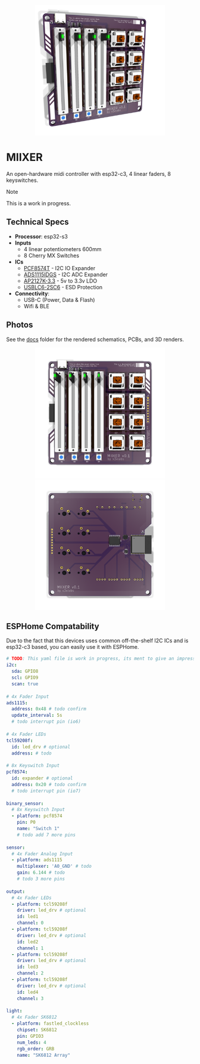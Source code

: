 <p align="center">
  <img src="./docs/pcb-angled.png" width="350" title="MIIXER">
</p>

# MIIXER

An open-hardware midi controller with esp32-c3, 4 linear faders, 8 keyswitches.

> [!NOTE]
> This is a work in progress.

## Technical Specs

- **Processor**: esp32-s3
- **Inputs**
  - 4 linear potentiometers 600mm
  - 8 Cherry MX Switches
- **ICs**
  - [PCF8574T](https://jlcpcb.com/api/file/downloadByFileSystemAccessId/8624297452529963008) - I2C IO Expander
  - [ADS1115IDGS](https://jlcpcb.com/api/file/downloadByFileSystemAccessId/8624297452529963008) - I2C ADC Expander
  - [AP2127K-3.3](https://www.diodes.com/assets/Datasheets/AP2127.pdf) - 5v to 3.3v LDO
  - [USBLC6-2SC6](https://www.st.com/resource/en/datasheet/usblc6-2.pdf) - ESD Protection
- **Connectivity**:
  - USB-C (Power, Data & Flash)
  - Wifi & BLE

## Photos

See the [docs](docs) folder for the rendered schematics, PCBs, and 3D renders.

<p align="center">
  <img src="./docs/pcb-front.png" width="350" title="Front of MIIXER">
  <img src="./docs/pcb-back.png" width="350" alt="Back of MIIXER">
</p>

## ESPHome Compatability

Due to the fact that this devices uses common off-the-shelf I2C ICs and is esp32-c3 based, you can easily use it with ESPHome.

```yaml
# TODO: This yaml file is work in progress, its ment to give an impression, its has not been confirmed functional.
i2c:
  sda: GPIO8
  scl: GPIO9
  scan: true

# 4x Fader Input
ads1115:
  address: 0x48 # todo confirm
  update_interval: 5s
  # todo interrupt pin (io6)

# 4x Fader LEDs
tcl59208f:
  id: led_drv # optional
  address: # todo

# 8x Keyswitch Input
pcf8574:
  id: expander # optional
  address: 0x20 # todo confirm
  # todo interrupt pin (io7)

binary_sensor:
  # 8x Keyswitch Input
  - platform: pcf8574
    pin: P0
    name: "Switch 1"
    # todo add 7 more pins

sensor:
  # 4x Fader Analog Input
  - platform: ads1115
    multiplexer: 'A0_GND' # todo
    gain: 6.144 # todo
    # todo 3 more pins

output:
  # 4x Fader LEDs
  - platform: tcl59208f
    driver: led_drv # optional
    id: led1
    channel: 0
  - platform: tcl59208f
    driver: led_drv # optional
    id: led2
    channel: 1
  - platform: tcl59208f
    driver: led_drv # optional
    id: led3
    channel: 2
  - platform: tcl59208f
    driver: led_drv # optional
    id: led4
    channel: 3

light:
  # 4x Fader SK6812
  - platform: fastled_clockless
    chipset: SK6812
    pin: GPIO3
    num_leds: 4
    rgb_order: GRB
    name: "SK6812 Array"
```
